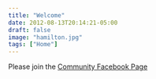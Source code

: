 ```yaml
---
title: "Welcome"
date: 2012-08-13T20:14:21-05:00
draft: false
image: "hamilton.jpg"
tags: ["Home"]
---
```

Please join the 
[Community Facebook Page](https://www.facebook.com/groups/1489127014489113/)

